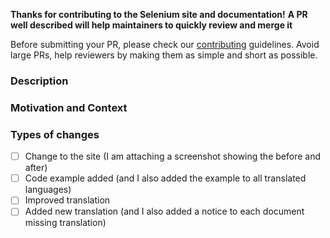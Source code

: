 **Thanks for contributing to the Selenium site and documentation!**
**A PR well described will help maintainers to quickly review and merge it**

Before submitting your PR, please check our [contributing](https://selenium.dev/documentation/en/contributing/) guidelines.
Avoid large PRs, help reviewers by making them as simple and short as possible.


<!--- Provide a general summary of your changes in the Title above -->

### Description
<!--- Describe your changes in detail -->

### Motivation and Context
<!--- Why is this change required? What problem does it solve? -->

### Types of changes
<!--- What types of changes does your code introduce? Put an `x` in all the boxes that apply: -->
- [ ] Change to the site (I am attaching a screenshot showing the before and after)
- [ ] Code example added (and I also added the example to all translated languages)
- [ ] Improved translation
- [ ] Added new translation (and I also added a notice to each document missing translation)
